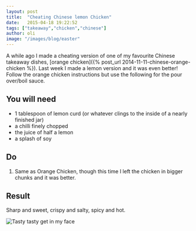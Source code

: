 ```yaml
---
layout: post
title:  "Cheating Chinese lemon Chicken"
date:   2015-04-18 19:22:52
tags: ["takeaway","chicken","chinese"] 
author: oli
image: "/images/blog/easter"
---
```


A while ago I made a cheating version of one of my favourite Chinese takeaway dishes, [orange chicken]({% post_url 2014-11-11-chinese-orange-chicken %}).  Last week I made a lemon version and it was even better!  Follow the orange chicken instructions but use the following for the pour over/boil sauce.


## You will need

* 1 tablespoon of lemon curd (or whatever clings to the inside of a nearly finished jar)
* a chilli finely chopped
* the juice of half a lemon
* a splash of soy


## Do

1. Same as Orange Chicken, though this time I left the chicken in bigger chunks and it was better.



## Result

Sharp and sweet, crispy and salty, spicy and hot.

![Tasty tasty get in my face ](/images/blog/lemon_chicken.jpg "Tasty tasty get in my face")
